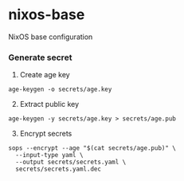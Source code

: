 # nixos-base
NixOS base configuration

### Generate secret
1. Create age key
```
age-keygen -o secrets/age.key
```

2. Extract public key
```
age-keygen -y secrets/age.key > secrets/age.pub
```

3. Encrypt secrets
```
sops --encrypt --age "$(cat secrets/age.pub)" \
  --input-type yaml \
  --output secrets/secrets.yaml \
  secrets/secrets.yaml.dec
```

